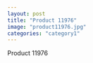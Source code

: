 ```yaml
---
layout: post
title: "Product 11976"
image: "product11976.jpg"
categories: "category1"
---
```

Product 11976
